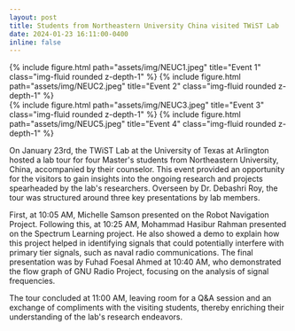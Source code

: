 ```yaml
---
layout: post
title: Students from Northeastern University China visited TWiST Lab
date: 2024-01-23 16:11:00-0400
inline: false
---
```


<div class="row justify-content-sm-center">
<div class="col-sm-8 mt-3 mt-md-0">
    {% include figure.html path="assets/img/NEUC1.jpeg" title="Event 1" class="img-fluid rounded z-depth-1" %}
{% include figure.html path="assets/img/NEUC2.jpeg" title="Event 2" class="img-fluid rounded z-depth-1" %}
</div>
    <div class="col-sm-8 mt-3 mt-md-0">
  {% include figure.html path="assets/img/NEUC3.jpeg" title="Event 3" class="img-fluid rounded z-depth-1" %}
 {% include figure.html path="assets/img/NEUC5.jpeg" title="Event 4" class="img-fluid rounded z-depth-1" %}
    </div>
</div>

On January 23rd, the TWiST Lab at the University of Texas at Arlington hosted a lab tour for four Master's students from Northeastern University, China, accompanied by their counselor. This event provided an opportunity for the visitors to gain insights into the ongoing research and projects spearheaded by the lab's researchers. Overseen by Dr. Debashri Roy, the tour was structured around three key presentations by lab members.

First, at 10:05 AM, Michelle Samson presented on the Robot Navigation Project. Following this, at 10:25 AM, Mohammad Hasibur Rahman presented on the Spectrum Learning  project. He also showed a demo to explain how this project helped in identifying signals that could potentially interfere with primary tier signals, such as naval radio communications. The final presentation was by Fuhad Foesal Ahmed at 10:40 AM, who demonstrated the flow graph of GNU Radio Project, focusing on the analysis of signal frequencies.

The tour concluded at 11:00 AM, leaving room for a Q&A session and an exchange of compliments with the visiting students, thereby enriching their understanding of the lab's research endeavors.
